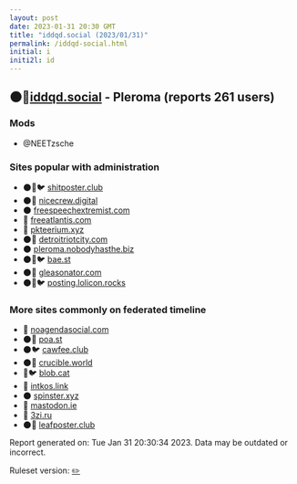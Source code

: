 ```yaml
---
layout: post
date: 2023-01-31 20:30 GMT
title: "iddqd.social (2023/01/31)"
permalink: /iddqd-social.html
initial: i
initi2l: id
---
```


## 🌑🧸[iddqd.social](https://iddqd.social) - Pleroma (reports 261 users)

### Mods
 * @NEETzsche

### Sites popular with administration

* 🌑🧸🐦 [shitposter.club](/shitposter-club.html)
* 🌑🧸 [nicecrew.digital](/nicecrew-digital.html)
* 🌑 [freespeechextremist.com](/freespeechextremist-com.html)
* 🐘 [freeatlantis.com](/freeatlantis-com.html)
* 🐘 [pkteerium.xyz](/pkteerium-xyz.html)
* 🌑🧸 [detroitriotcity.com](/detroitriotcity-com.html)
* 🌑 [pleroma.nobodyhasthe.biz](/pleroma-nobodyhasthe-biz.html)
* 🌑🧸🐦 [bae.st](/bae-st.html)
* 🌑🧸 [gleasonator.com](/gleasonator-com.html)
* 🌑🧸🐦 [posting.lolicon.rocks](/posting-lolicon-rocks.html)

### More sites commonly on federated timeline

* 🐘 [noagendasocial.com](/noagendasocial-com.html)
* 🌑🧸 [poa.st](/poa-st.html)
* 🌑🐦 [cawfee.club](/cawfee-club.html)
* 🌑🧸 [crucible.world](/crucible-world.html)
* 🧸🐦 [blob.cat](/blob-cat.html)
* 🐘 [intkos.link](/intkos-link.html)
* 🌑 [spinster.xyz](/spinster-xyz.html)
* 🐘 [mastodon.ie](/mastodon-ie.html)
* 🐘 [3zi.ru](/3zi-ru.html)
* 🌑🧸 [leafposter.club](/leafposter-club.html)

Report generated on: Tue Jan 31 20:30:34 2023. Data may be outdated or incorrect.

Ruleset version: [✏️](/version-pencil)
